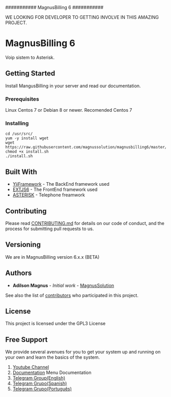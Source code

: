 ###########
MagnusBilling 6
###########

WE LOOKING FOR DEVELOPER TO  GETTING INVOLVE IN THIS AMAZING PROJECT.


# MagnusBilling 6

Voip sistem to Asterisk.

## Getting Started

Install MangusBilling in your server and read our documentation.

### Prerequisites

Linux Centos 7 or Debian 8 or newer. Recomended Centos 7


### Installing
```
cd /usr/src/
yum -y install wget
wget https://raw.githubusercontent.com/magnussolution/magnusbilling6/master/script/install.sh
chmod +x install.sh
./install.sh

```


## Built With

* [YiiFramework](http://www.yiiframework.com) - The BackEnd framework used
* [EXTJS6](https://www.sencha.com/products/extjs) - The FrontEnd framework used
* [ASTERISK](http://www.asterisk.org) - Telephone freamwork

## Contributing

Please read [CONTRIBUTING.md](https://github.com/magnussolution/magnusbilling6/blob/master/CONTRIBUTING.md) for details on our code of conduct, and the process for submitting pull requests to us.

## Versioning

We are in MagnusBilling version 6.x.x (BETA)

## Authors

* **Adilson Magnus** - *Initial work* - [MagnusSolution](https://magnussolution.com)

See also the list of [contributors](https://github.com/magnussolution/magnusbilling6/contributors) who participated in this project.

## License

This project is licensed under the GPL3 License

Free Support
--------------------------------------
We provide several avenues for you to get your system up and running on your own and learn the basics of the system.

1. [Youtube Channel](https://www.youtube.com/channel/UCish_6Lxfkh29n4CLVEd90Q)
2. [Documentation](https://magnusbilling.com) Menu Documentation
3. [Telegram Group(English)](https://t.me/joinchat/NXwoZRPGpG6rPqp3yssLzQ)
4. [Telegram Grupo(Spanish)](https://t.me/joinchat/NXwoZRXQbjokWrliVGObkQ)
5. [Telegram Grupo(Português)](https://t.me/joinchat/NXwoZQtJRKN-5e03uY6_XQ)
